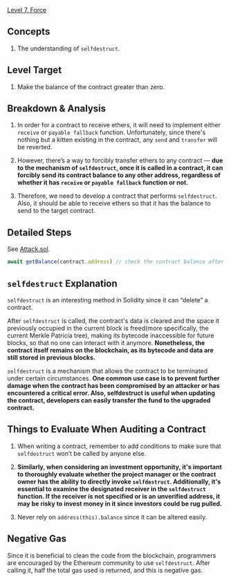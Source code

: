 [Level 7. Force](https://ethernaut.openzeppelin.com/level/0xb6c2Ec883DaAac76D8922519E63f875c2ec65575)

## Concepts

1. The understanding of `selfdestruct`.

## Level Target

1. Make the balance of the contract greater than zero.

## Breakdown & Analysis

1. In order for a contract to receive ethers, it will need to implement either `receive` or `payable fallback` function. Unfortunately, since there's nothing but a kitten existing in the contract, any `send` and `transfer` will be reverted.

2. However, there’s a way to forcibly transfer ethers to any contract — **due to the mechanism of `selfdestruct`, once it is called in a contract, it can forcibly send its contract balance to any other address, regardless of whether it has `receive` or `payable fallback` function or not.**

3. Therefore, we need to develop a contract that performs `selfdestruct`. Also, it should be able to receive ethers so that it has the balance to send to the target contract.

## Detailed Steps

See [Attack.sol](https://github.com/timou0911/Ethernat-Solution-and-Explanation/blob/main/7.%20Force%20%20%E2%98%85%E2%98%85%E2%98%85%E2%98%86%E2%98%86/Attack.sol).

```js
await getBalance(contract.address) // check the contract balance after calling `selfdestruct`.
```

## `selfdestruct` Explanation

`selfdestruct` is an interesting method in Solidity since it can “delete” a contract.

After `selfdestruct` is called, the contract's data is cleared and the space it previously occupied in the current block is freed(more specifically, the current Merkle Patricia tree), making its bytecode inaccessible for future blocks, so that no one can interact with it anymore. **Nonetheless, the contract itself remains on the blockchain, as its bytecode and data are still stored in previous blocks.**

`selfdestruct` is a mechanism that allows the contract to be terminated under certain circumstances. **One common use case is to prevent further damage when the contract has been compromised by an attacker or has encountered a critical error. Also, selfdestruct is useful when updating the contract, developers can easily transfer the fund to the upgraded contract.**

## Things to Evaluate When Auditing a Contract

1. When writing a contract, remember to add conditions to make sure that `selfdestruct` won’t be called by anyone else.

2. **Similarly, when considering an investment opportunity, it's important to thoroughly evaluate whether the project manager or the contract owner has the ability to directly invoke `selfdestruct`. Additionally, it's essential to examine the designated receiver in the `selfdestruct` function. If the receiver is not specified or is an unverified address, it may be risky to invest money in it since investors could be rug pulled.**

3. Never rely on `address(this).balance` since it can be altered easily.

## Negative Gas

Since it is beneficial to clean the code from the blockchain, programmers are encouraged by the Ethereum community to use `selfdestruct`. After calling it, half the total gas used is returned, and this is negative gas.
